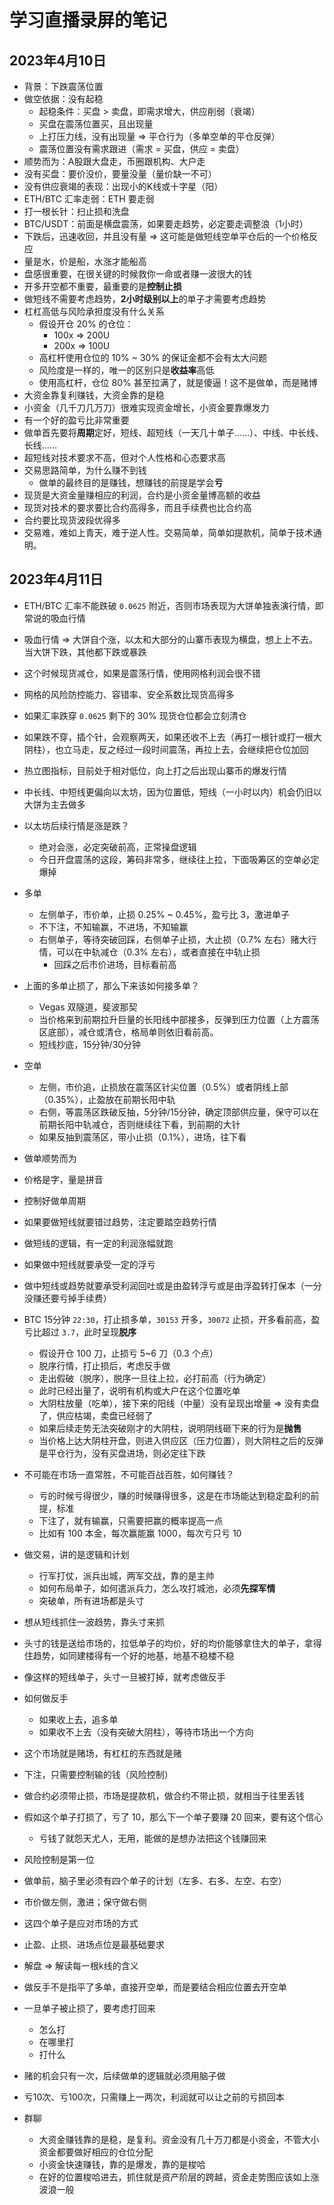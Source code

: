 # 学习直播录屏的笔记

## 2023年4月10日

- 背景：下跌震荡位置
- 做空依据：没有起稳
  - 起稳条件：买盘 > 卖盘，即需求增大，供应削弱（衰竭）
  - 买盘在震荡位置买，且出现量
  - 上打压力线，没有出现量 => 平仓行为（多单空单的平仓反弹）
  - 震荡位置没有需求跟进（需求 = 买盘，供应 = 卖盘）
- 顺势而为：A股跟大盘走，币圈跟机构、大户走
- 没有买盘：要价没价，要量没量（量价缺一不可）
- 没有供应衰竭的表现：出现小的K线或十字星（阳）
- ETH/BTC 汇率走弱：ETH 要走弱
- 打一根长针：扫止损和洗盘
- BTC/USDT：前面是横盘震荡，如果要走趋势，必定要走调整浪（1小时）
- 下跌后，迅速收回，并且没有量 => 这可能是做短线空单平仓后的一个价格反应
- 量是水，价是船，水涨才能船高
- 盘感很重要，在很关键的时候救你一命或者赚一波很大的钱
- 开多开空都不重要，最重要的是**控制止损**
- 做短线不需要考虑趋势，**2小时级别以上**的单子才需要考虑趋势
- 杠杠高低与风险承担度没有什么关系
  - 假设开仓 20% 的仓位：
    - 100x => 200U
    - 200x => 100U
  - 高杠杆使用仓位的 10% ~ 30% 的保证金都不会有太大问题
  - 风险度是一样的，唯一的区别只是**收益率**高低
  - 使用高杠杆，仓位 80% 甚至拉满了，就是傻逼！这不是做单，而是赌博
- 大资金靠复利赚钱，大资金靠的是稳
- 小资金（几千刀几万刀）很难实现资金增长，小资金要靠爆发力
- 有一个好的盈亏比非常重要
- 做单首先要将**周期**定好，短线、超短线（一天几十单子……）、中线、中长线、长线……
- 超短线对技术要求不高，但对个人性格和心态要求高
- 交易思路简单，为什么赚不到钱
  - 做单的最终目的是赚钱，想赚钱的前提是学会**亏**
- 现货是大资金量赚相应的利润，合约是小资金量博高额的收益
- 现货对技术的要求要比合约高得多，而且手续费也比合约高
- 合约要比现货波段优得多
- 交易难，难如上青天，难于逆人性。交易简单，简单如提款机，简单于技术通明。

## 2023年4月11日

- ETH/BTC 汇率不能跌破 `0.0625` 附近，否则市场表现为大饼单独表演行情，即常说的吸血行情
- 吸血行情 => 大饼自个涨，以太和大部分的山寨币表现为横盘，想上上不去。当大饼下跌，其他都下跌或暴跌
- 这个时候现货减仓，如果是震荡行情，使用网格利润会很不错
- 网格的风险防控能力、容错率、安全系数比现货高得多
- 如果汇率跌穿 `0.0625` 剩下的 30% 现货仓位都会立刻清仓
- 如果跌不穿，插个针，会观察两天，如果还收不上去（再打一根针或打一根大阴柱），也立马走，反之经过一段时间震荡，再拉上去，会继续把仓位加回
- 热立图指标，目前处于相对低位，向上打之后出现山寨币的爆发行情
- 中长线、中短线更偏向以太坊，因为位置低，短线（一小时以内）机会仍旧以大饼为主去做多
- 以太坊后续行情是涨是跌？
  - 绝对会涨，必定突破前高，正常操盘逻辑
  - 今日开盘震荡的这段，筹码非常多，继续往上拉，下面吸筹区的空单必定爆掉
- 多单
  - 左侧单子，市价单，止损 0.25% ~ 0.45%，盈亏比 3，激进单子
  - 不下注，不知输赢，不进场，不知输赢
  - 右侧单子，等待突破回踩，右侧单子止损，大止损（0.7% 左右）赌大行情，可以在中轨减仓（0.3% 左右），或者直接在中轨止损
    - 回踩之后市价进场，目标看前高
- 上面的多单止损了，那么下来该如何接多单？
  - Vegas 双隧道，斐波那契
  - 当价格来到前期拉升巨量的长阳线中部接多，反弹到压力位置（上方震荡区底部），减仓或清仓，格局单则依旧看前高。
  - 短线抄底，15分钟/30分钟
- 空单
  - 左侧，市价追，止损放在震荡区针尖位置（0.5%）或者阴线上部（0.35%），止盈放在前期长阳中轨
  - 右侧，等震荡区跌破反抽，5分钟/15分钟，确定顶部供应量，保守可以在前期长阳中轨减仓，否则继续往下看，到前期的大针
  - 如果反抽到震荡区，带小止损（0.1%），进场，往下看
- 做单顺势而为
- 价格是字，量是拼音
- 控制好做单周期
- 如果要做短线就要错过趋势，注定要踏空趋势行情
- 做短线的逻辑，有一定的利润涨幅就跑
- 如果做中短线就要承受一定的浮亏
- 做中短线或趋势就要承受利润回吐或是由盈转浮亏或是由浮盈转打保本（一分没赚还要亏掉手续费）
- BTC 15分钟 `22:30`，打止损多单，`30153` 开多，`30072` 止损，开多看前高，盈亏比超过 `3.7`，此时呈现**脱序**
  - 假设开仓 100 刀，止损亏 5~6 刀（0.3 个点）
  - 脱序行情，打止损后，考虑反手做
  - 走出假破（脱序），脱序一旦往上拉，必打前高（行为确定）
  - 此时已经出量了，说明有机构或大户在这个位置吃单
  - 大阴柱放量（吃单），接下来的阳线（中量）没有呈现出增量 => 没有卖盘了，供应枯竭，卖盘已经弱了
  - 如果后续走势无法突破刚才的大阴柱，说明阴线砸下来的行为是**抛售**
  - 当价格上达大阴柱开盘，则进入供应区（压力位置），则大阴柱之后的反弹是平仓行为，没有买盘进场，则必定往下跌
- 不可能在市场一直常胜，不可能百战百胜，如何赚钱？
  - 亏的时候亏得很少，赚的时候赚得很多，这是在市场能达到稳定盈利的前提，标准
  - 下注了，就有输赢，只需要把赢的概率提高一点
  - 比如有 100 本金，每次赢能赢 1000，每次亏只亏 10
- 做交易，讲的是逻辑和计划
  - 行军打仗，派兵出城，两军交战，靠的是主帅
  - 如何布局单子，如何遣派兵力，怎么攻打城池，必须**先探军情**
  - 突破单，所有进场都是头寸
- 想从短线抓住一波趋势，靠头寸来抓
- 头寸的钱是送给市场的，拉低单子的均价，好的均价能够拿住大的单子，拿得住趋势，如同建楼得有一个好的地基，地基不稳楼不稳
- 像这样的短线单子，头寸一旦被打掉，就考虑做反手
- 如何做反手
  - 如果收上去，追多单
  - 如果收不上去（没有突破大阴柱），等待市场出一个方向
- 这个市场就是赌场，有杠杠的东西就是赌
- 下注，只需要控制输的钱（风险控制）
- 做合约必须带止损，市场是提款机，做合约不带止损，就相当于往里丢钱
- 假如这个单子打损了，亏了 10，那么下一个单子要赚 20 回来，要有这个信心
  - 亏钱了就怨天尤人，无用，能做的是想办法把这个钱赚回来
- 风险控制是第一位
- 做单前，脑子里必须有四个单子的计划（左多、右多、左空、右空）
- 市价做左侧，激进；保守做右侧
- 这四个单子是应对市场的方式
- 止盈、止损、进场点位是最基础要求
- 解盘 => 解读每一根k线的含义
- 做反手不是指平了多单，直接开空单，而是要结合相应位置去开空单
- 一旦单子被止损了，要考虑打回来
  - 怎么打
  - 在哪里打
  - 打什么
- 赌的机会只有一次，后续做单的逻辑就必须用脑子做
- 亏10次、亏100次，只需赚上一两次，利润就可以让之前的亏损回本

- 群聊
  - 大资金赚钱靠的是稳，是复利。资金没有几十万刀都是小资金，不管大小资金都要做好相应的仓位分配
  - 小资金快速赚钱，靠的是爆发，靠的是梭哈
  - 在好的位置梭哈进去，抓住就是资产阶层的跨越，资金走势图应该如上涨波浪一般
